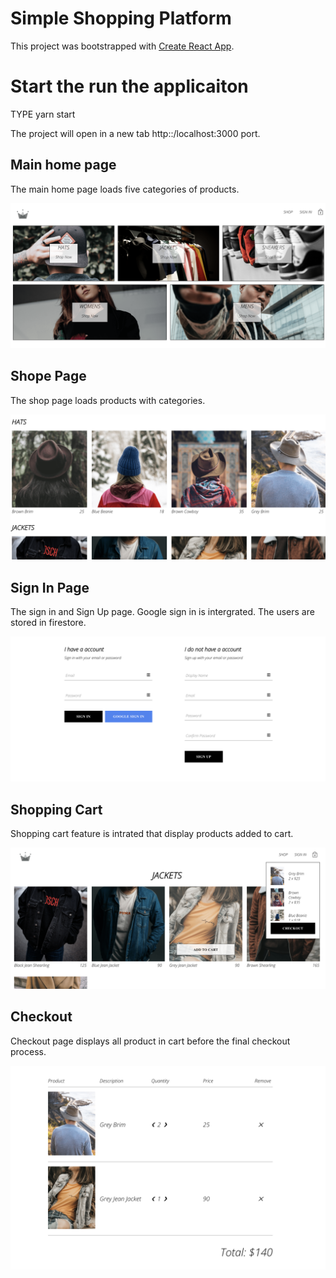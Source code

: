 # Simple Shopping Platform

This project was bootstrapped with [Create React App](https://github.com/facebook/create-react-app).

# Start the run the applicaiton

TYPE yarn start

The project will open in a new tab http::/localhost:3000 port.


## Main home page
The main home page loads five categories of products.

![](/public/home-page.png)


## Shope Page
The shop page loads products with categories.

![](/public/shop-page.png)


## Sign In Page
The sign in and Sign Up page. Google sign in is intergrated. The users are stored in firestore.

![](/public/sign-in-page.png)


## Shopping Cart
Shopping cart feature is intrated that display products added to cart.

![](/public/add-to-cart.png)


## Checkout
Checkout page displays all product in cart before the final checkout process.

![](/public/check-out-page.png)
